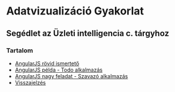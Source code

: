 # Adatvizualizáció Gyakorlat
## Segédlet az Üzleti intelligencia c. tárgyhoz

### Tartalom
* [AngularJS rövid ismertető](/docs/angular_help.md)
* [AngularJS példa - Todo alkalmazás](/docs/todo_example.md)
* [AngularJS nagy feladat - Szavazó alkalmazás](/docs/vote_app_example.md)
* [Visszajelzés](http://goo.gl/forms/RU00lo5ycc)
